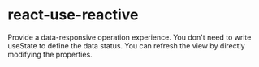 # react-use-reactive
Provide a data-responsive operation experience. You don't need to write useState to define the data status. You can refresh the view by directly modifying the properties.
